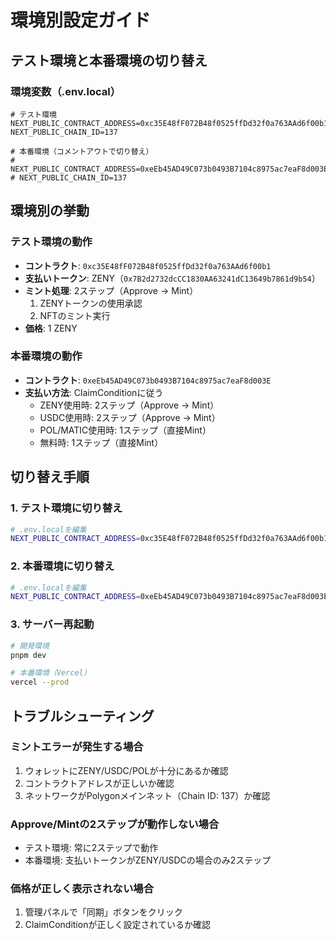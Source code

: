 # 環境別設定ガイド

## テスト環境と本番環境の切り替え

### 環境変数（.env.local）

```env
# テスト環境
NEXT_PUBLIC_CONTRACT_ADDRESS=0xc35E48fF072B48f0525ffDd32f0a763AAd6f00b1
NEXT_PUBLIC_CHAIN_ID=137

# 本番環境（コメントアウトで切り替え）
# NEXT_PUBLIC_CONTRACT_ADDRESS=0xeEb45AD49C073b0493B7104c8975ac7eaF8d003E
# NEXT_PUBLIC_CHAIN_ID=137
```

## 環境別の挙動

### テスト環境の動作
- **コントラクト**: `0xc35E48fF072B48f0525ffDd32f0a763AAd6f00b1`
- **支払いトークン**: ZENY（`0x7B2d2732dcCC1830AA63241dC13649b7861d9b54`）
- **ミント処理**: 2ステップ（Approve → Mint）
  1. ZENYトークンの使用承認
  2. NFTのミント実行
- **価格**: 1 ZENY

### 本番環境の動作
- **コントラクト**: `0xeEb45AD49C073b0493B7104c8975ac7eaF8d003E`
- **支払い方法**: ClaimConditionに従う
  - ZENY使用時: 2ステップ（Approve → Mint）
  - USDC使用時: 2ステップ（Approve → Mint）
  - POL/MATIC使用時: 1ステップ（直接Mint）
  - 無料時: 1ステップ（直接Mint）

## 切り替え手順

### 1. テスト環境に切り替え
```bash
# .env.localを編集
NEXT_PUBLIC_CONTRACT_ADDRESS=0xc35E48fF072B48f0525ffDd32f0a763AAd6f00b1
```

### 2. 本番環境に切り替え
```bash
# .env.localを編集
NEXT_PUBLIC_CONTRACT_ADDRESS=0xeEb45AD49C073b0493B7104c8975ac7eaF8d003E
```

### 3. サーバー再起動
```bash
# 開発環境
pnpm dev

# 本番環境（Vercel）
vercel --prod
```

## トラブルシューティング

### ミントエラーが発生する場合
1. ウォレットにZENY/USDC/POLが十分にあるか確認
2. コントラクトアドレスが正しいか確認
3. ネットワークがPolygonメインネット（Chain ID: 137）か確認

### Approve/Mintの2ステップが動作しない場合
- テスト環境: 常に2ステップで動作
- 本番環境: 支払いトークンがZENY/USDCの場合のみ2ステップ

### 価格が正しく表示されない場合
1. 管理パネルで「同期」ボタンをクリック
2. ClaimConditionが正しく設定されているか確認